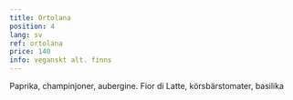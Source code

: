 ```yaml
---
title: Ortolana
position: 4
lang: sv
ref: ortolana
price: 140
info: veganskt alt. finns
---
```


Paprika, champinjoner, aubergine. Fior di Latte, körsbärstomater, basilika
